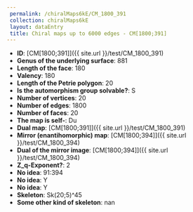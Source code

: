```yaml
--- 
 permalink: /chiralMaps6kE/CM_1800_391 
 collection: chiralMaps6kE
 layout: dataEntry
 title: Chiral maps up to 6000 edges - CM[1800;391]
---
```


- **ID**: [CM[1800;391]]({{ site.url }}/test/CM_1800_391)
- **Genus of the underlying surface**: 881
- **Length of the face**: 180
- **Valency**: 180
- **Length of the Petrie polygon**: 20
- **Is the automorphism group solvable?**: S
- **Number of vertices**: 20
- **Number of edges**: 1800
- **Number of faces**: 20
- **The map is self-**: Du
- **Dual map**: [CM[1800;391]]({{ site.url }}/test/CM_1800_391)
- **Mirror (enantihomorphic) map**: [CM[1800;394]]({{ site.url }}/test/CM_1800_394)
- **Dual of the mirror image**: [CM[1800;394]]({{ site.url }}/test/CM_1800_394)
- **Z_q-Exponent?**: 2
- **No idea**:  91:394
- **No idea**: Y
- **No idea**: Y
- **Skeleton**: Sk(20;5)^45
- **Some other kind of skeleton**: nan
